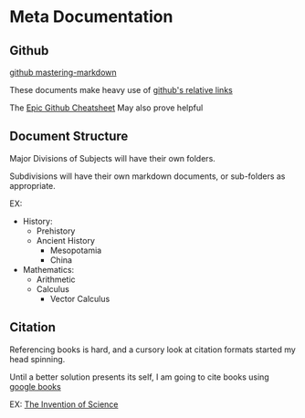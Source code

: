 # Meta Documentation

## Github
[github mastering-markdown](https://help.github.com/articles/basic-writing-and-formatting-syntax/)

These documents make heavy use of [github's relative links](https://help.github.com/articles/relative-links-in-readmes/)

The [Epic Github Cheatsheet](https://github.com/tiimgreen/github-cheat-sheet/blob/master/README.md) May also prove helpful

## Document Structure
Major Divisions of Subjects will have their own folders.

Subdivisions will have their own markdown documents, or sub-folders as appropriate.

EX:
- History:
    - Prehistory
    - Ancient History
        - Mesopotamia
        - China
- Mathematics:
    - Arithmetic
    - Calculus
        - Vector Calculus

## Citation
Referencing books is hard, and a cursory look at citation formats started my head spinning.

Until a better solution presents its self, I am going to cite books using [google books](https://support.google.com/books/answer/80658?hl=en)

EX: [The Invention of Science](https://books.google.com/books?id=7exeBwAAQBAJ&lpg=PP1&dq=the%20invention%20of%20science&pg=PP1#v=onepage&q=the%20invention%20of%20science&f=false)
